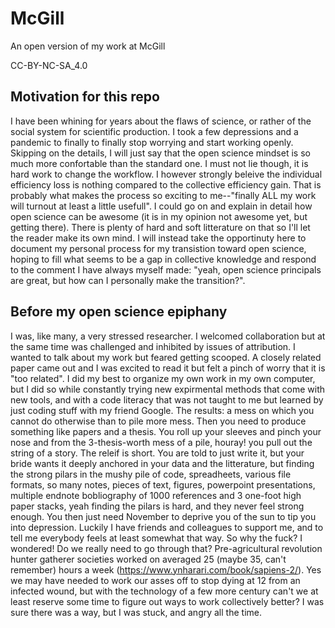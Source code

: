 # McGill

An open version of my work at McGill

CC-BY-NC-SA_4.0

## Motivation for this repo
I have been whining for years about the flaws of science, or rather of the social system for scientific production. I took a few depressions and a pandemic to finally to finally stop worrying and start working openly. Skipping on the details, I will just say that the open science mindset is so much more confortable than the standard one. I must not lie though, it is hard work to change the workflow. I however strongly beleive the individual efficiency loss is nothing compared to the collective efficiency gain. That is probably what makes the process so exciting to me--"finally ALL my work will turnout at least a little usefull". I could go on and explain in detail how open science can be awesome (it is in my opinion not awesome yet, but getting there). There is plenty of hard and soft litterature on that so I'll let the reader make its own mind. I will instead take the opportinuty here to document my personal process for my transistion toward open science, hoping to fill what seems to be a gap in collective knowledge and respond to the comment I have always myself made: "yeah, open science principals are great, but how can I personally make the transition?".

## Before my open science epiphany
I was, like many, a very stressed researcher. I welcomed collaboration but at the same time was challenged and inhibited by issues of attribution. I wanted to talk about my work but feared getting scooped. A closely related paper came out and I was excited to read it but felt a pinch of worry that it is "too related".
I did my best to organize my own work in my own computer, but I did so while constantly trying new expirmental methods that come with new tools, and with a code literacy that was not taught to me but learned by just coding stuff with my friend Google. The results: a mess on which you cannot do otherwise than to pile more mess.
Then you need to produce something like papers and a thesis. You roll up your sleeves and pinch your nose and from the 3-thesis-worth mess of a pile, houray! you pull out the string of a story.
The releif is short. You are told to just write it, but your bride wants it deeply anchored in your data and the litterature, but finding the strong pilars in the mushy pile of code, spreadheets, various file formats, so many notes, pieces of text, figures, powerpoint presentations, multiple endnote bobliography of 1000 references and 3 one-foot high paper stacks, yeah finding the pilars is hard, and they never feel strong enough. You then just need November to deprive you of the sun to tip you into depression.
Luckily I have friends and colleagues to support me, and to tell me everybody feels at least somewhat that way. So why the fuck? I wondered! Do we really need to go through that? Pre-agricultural revolution hunter gatherer societies worked on averaged 25 (maybe 35, can't remember) hours a week (https://www.ynharari.com/book/sapiens-2/). Yes we may have needed to work our asses off to stop dying at 12 from an infected wound, but with the technology of a few more century can't we at least reserve some time to figure out ways to work collectively better? I was sure there was a way, but I was stuck, and angry all the time.

